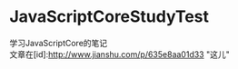 # JavaScriptCoreStudyTest
学习JavaScriptCore的笔记  
文章在[id]:<http://www.jianshu.com/p/635e8aa01d33> "这儿"
